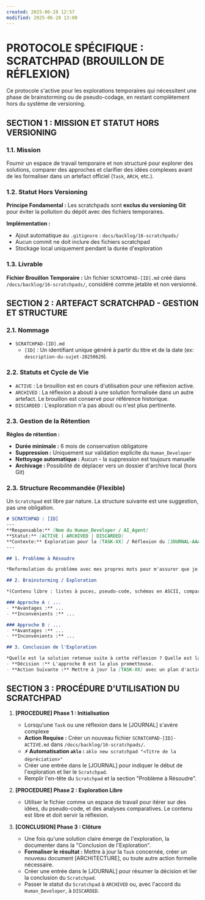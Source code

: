 ```yaml
---
created: 2025-06-28 12:57
modified: 2025-06-28 13:00
---
```

# PROTOCOLE SPÉCIFIQUE : SCRATCHPAD (BROUILLON DE RÉFLEXION)

Ce protocole s'active pour les explorations temporaires qui nécessitent une phase de brainstorming ou de pseudo-codage, en restant complètement hors du système de versioning.

## SECTION 1 : MISSION ET STATUT HORS VERSIONING

### 1.1. Mission

Fournir un espace de travail temporaire et non structuré pour explorer des solutions, comparer des approches et clarifier des idées complexes avant de les formaliser dans un artefact officiel (`Task`, `ARCH`, etc.).

### 1.2. Statut Hors Versioning

**Principe Fondamental :** Les scratchpads sont **exclus du versioning Git** pour éviter la pollution du dépôt avec des fichiers temporaires.

**Implémentation :**
- Ajout automatique au `.gitignore` : `docs/backlog/16-scratchpads/`
- Aucun commit ne doit inclure des fichiers scratchpad
- Stockage local uniquement pendant la durée d'exploration

### 1.3. Livrable

**Fichier Brouillon Temporaire :** Un fichier `SCRATCHPAD-[ID].md` créé dans `/docs/backlog/16-scratchpads/`, considéré comme jetable et non versionné.

## SECTION 2 : ARTEFACT SCRATCHPAD - GESTION ET STRUCTURE

### 2.1. Nommage

-   `SCRATCHPAD-[ID].md`
    -   `[ID]` : Un identifiant unique généré à partir du titre et de la date (ex: `description-du-sujet-20250629`).

### 2.2. Statuts et Cycle de Vie

-   `ACTIVE` : Le brouillon est en cours d'utilisation pour une réflexion active.
-   `ARCHIVED` : La réflexion a abouti à une solution formalisée dans un autre artefact. Le brouillon est conservé pour référence historique.
-   `DISCARDED` : L'exploration n'a pas abouti ou n'est plus pertinente.

### 2.3. Gestion de la Rétention

**Règles de rétention :**
- **Durée minimale :** 6 mois de conservation obligatoire
- **Suppression :** Uniquement sur validation explicite du `Human_Developer`
- **Nettoyage automatique :** Aucun - la suppression est toujours manuelle
- **Archivage :** Possibilité de déplacer vers un dossier d'archive local (hors Git)

### 2.3. Structure Recommandée (Flexible)

Un `Scratchpad` est libre par nature. La structure suivante est une suggestion, pas une obligation.

```markdown
# SCRATCHPAD : [ID]
---
**Responsable:** [Nom du Human_Developer / AI_Agent]
**Statut:** [ACTIVE | ARCHIVED | DISCARDED]
**Contexte:** Exploration pour la [TASK-XX] / Réflexion du [JOURNAL-AAAA-MM-DD]
---

## 1. Problème à Résoudre

*Reformulation du problème avec mes propres mots pour m'assurer que je l'ai bien compris.*

## 2. Brainstorming / Exploration

*(Contenu libre : listes à puces, pseudo-code, schémas en ASCII, comparaison d'options, etc.)*

### Approche A : ...
- **Avantages :** ...
- **Inconvénients :** ...

### Approche B : ...
- **Avantages :** ...
- **Inconvénients :** ...

## 3. Conclusion de l'Exploration

*Quelle est la solution retenue suite à cette réflexion ? Quelle est la prochaine étape concrète ?*
- **Décision :** L'approche B est la plus prometteuse.
- **Action Suivante :** Mettre à jour la [TASK-XX] avec un plan d'action détaillé basé sur cette approche.
````

## SECTION 3 : PROCÉDURE D'UTILISATION DU SCRATCHPAD

1.  **[PROCEDURE] Phase 1 : Initialisation**
      - Lorsqu'une `Task` ou une réflexion dans le [JOURNAL] s'avère complexe
      - **Action Requise :** Créer un nouveau fichier `SCRATCHPAD-[ID]-ACTIVE.md` dans `/docs/backlog/16-scratchpads/`.
      - **⚡ Automatisation `aklo` :** `aklo new scratchpad "<Titre de la dépréciation>"`
      - Créer une entrée dans le [JOURNAL] pour indiquer le début de l'exploration et lier le `Scratchpad`.
      - Remplir l'en-tête du `Scratchpad` et la section "Problème à Résoudre".

2.  **[PROCEDURE] Phase 2 : Exploration Libre**
      - Utiliser le fichier comme un espace de travail pour itérer sur des idées, du pseudo-code, et des analyses comparatives. Le contenu est libre et doit servir la réflexion.

3.  **[CONCLUSION] Phase 3 : Clôture**
      - Une fois qu'une solution claire émerge de l'exploration, la documenter dans la "Conclusion de l'Exploration".
      - **Formaliser le résultat :** Mettre à jour la `Task` concernée, créer un nouveau document [ARCHITECTURE], ou toute autre action formelle nécessaire.
      - Créer une entrée dans le [JOURNAL] pour résumer la décision et lier la conclusion du `Scratchpad`.
      - Passer le statut du `Scratchpad` à `ARCHIVED` ou, avec l'accord du `Human_Developer`, à `DISCARDED`.
